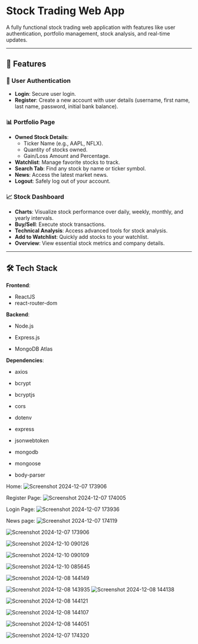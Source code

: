 # Stock Trading Web App

A fully functional stock trading web application with features like user authentication, portfolio management, stock analysis, and real-time updates.

---

## 🚀 Features

### 🌟 User Authentication
- **Login**: Secure user login.
- **Register**: Create a new account with user details (username, first name, last name, password, initial bank balance).

### 📊 Portfolio Page
- **Owned Stock Details**:
  - Ticker Name (e.g., AAPL, NFLX).
  - Quantity of stocks owned.
  - Gain/Loss Amount and Percentage.
- **Watchlist**: Manage favorite stocks to track.
- **Search Tab**: Find any stock by name or ticker symbol.
- **News**: Access the latest market news.
- **Logout**: Safely log out of your account.

### 📈 Stock Dashboard
- **Charts**: Visualize stock performance over daily, weekly, monthly, and yearly intervals.
- **Buy/Sell**: Execute stock transactions.
- **Technical Analysis**: Access advanced tools for stock analysis.
- **Add to Watchlist**: Quickly add stocks to your watchlist.
- **Overview**: View essential stock metrics and company details.

---

## 🛠️ Tech Stack

**Frontend**:
- ReactJS
- react-router-dom

**Backend**:
- Node.js
- Express.js

- MongoDB Atlas

**Dependencies**:
- axios
- bcrypt
- bcryptjs

- cors
- dotenv
- express
- jsonwebtoken
- mongodb
- mongoose
- body-parser

Home:
![Screenshot 2024-12-07 173906](https://github.com/user-attachments/assets/0ba7b38b-4275-40db-a146-63cf3841889d)

Register Page:
![Screenshot 2024-12-07 174005](https://github.com/user-attachments/assets/0a3c4b77-1234-484c-b92c-2bce20d73724)

Login Page: 
![Screenshot 2024-12-07 173936](https://github.com/user-attachments/assets/8923861f-115e-4e9d-a79a-f32ae24d7c09)

News page:
![Screenshot 2024-12-07 174119](https://github.com/user-attachments/assets/27157659-d7d9-4cda-85e0-c626fed40238)


![Screenshot 2024-12-07 173906](https://github.com/user-attachments/assets/c6aa0cb8-798f-478c-96e4-fd200a03de0c)

![Screenshot 2024-12-10 090126](https://github.com/user-attachments/assets/4a26b51f-5e17-4781-9c69-a5c3c82c1232)

![Screenshot 2024-12-10 090109](https://github.com/user-attachments/assets/4ef522aa-6b4e-4d0a-869b-35cfbf24db52)

![Screenshot 2024-12-10 085645](https://github.com/user-attachments/assets/fdeee6d9-7362-40df-baf6-078893e2214c)

![Screenshot 2024-12-08 144149](https://github.com/user-attachments/assets/57bc88c2-7233-40a6-a6c4-edc162d8f9cf)

![Screenshot 2024-12-08 143935](https://github.com/user-attachments/assets/a503dab0-7cdc-4842-92be-fac4307a4ba9)
![Screenshot 2024-12-08 144138](https://github.com/user-attachments/assets/4cff6488-f8f2-4337-b11b-5c0b217887a8)

![Screenshot 2024-12-08 144121](https://github.com/user-attachments/assets/761841ef-7200-4351-8402-10517962b572)

![Screenshot 2024-12-08 144107](https://github.com/user-attachments/assets/24ea366b-430e-4f96-a685-1745c812a3a2)

![Screenshot 2024-12-08 144051](https://github.com/user-attachments/assets/1bdaecfa-a9c2-4dd2-ab84-9b8e3fac8317)

![Screenshot 2024-12-07 174320](https://github.com/user-attachments/assets/067281c5-1d7d-48d5-abb6-debabc5917d4)
